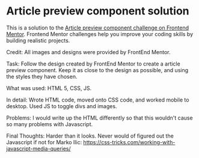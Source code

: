 # Article preview component solution

This is a solution to the [Article preview component challenge on Frontend Mentor](https://www.frontendmentor.io/challenges/article-preview-component-dYBN_pYFT). Frontend Mentor challenges help you improve your coding skills by building realistic projects.

Credit: All images and designs were provided by FrontEnd Mentor.

Task: Follow the design created by FrontEnd Mentor to create a article preview component. Keep it as close to the design as possible, and using the styles they have chosen.

What was used: HTML 5, CSS, JS.

In detail: Wrote HTML code, moved onto CSS code, and worked mobile to desktop. Used JS to toggle divs and images.

Problems: I would write up the HTML differently so that this wouldn't cause so many problems with Javascript.

Final Thoughts: Harder than it looks. Never would of figured out the Javascript if not for Marko Ilic: https://css-tricks.com/working-with-javascript-media-queries/
